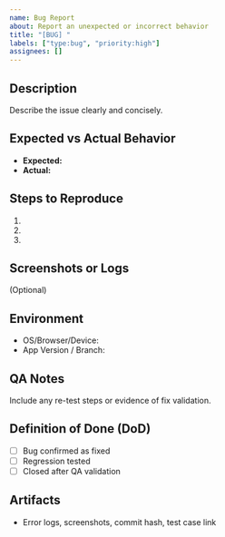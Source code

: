 ```yaml
---
name: Bug Report
about: Report an unexpected or incorrect behavior
title: "[BUG] "
labels: ["type:bug", "priority:high"]
assignees: []
---
```


## Description

Describe the issue clearly and concisely.

## Expected vs Actual Behavior

- **Expected:**  
- **Actual:**  

## Steps to Reproduce

1. 
2. 
3. 

## Screenshots or Logs

(Optional)

## Environment

- OS/Browser/Device:
- App Version / Branch:

## QA Notes

Include any re-test steps or evidence of fix validation.

## Definition of Done (DoD)

- [ ] Bug confirmed as fixed
- [ ] Regression tested
- [ ] Closed after QA validation

## Artifacts

- Error logs, screenshots, commit hash, test case link
